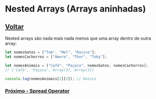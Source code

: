 # Nested Arrays (Arrays aninhadas)

## [Voltar](./Map.md)

Nested arrays são nada mais nada menos que uma array dentro de outra array:

```js
let nomesGatos = ["Tom", "Mel", "Raisco"];
let nomesCachorros = ["Amora", "Thor", "Toby"];

let nomesAnimais = ["Café", "Paçoca", nomesGatos, nomesCachorros];
// ['Café', 'Paçoca', Array(3), Array(3)]

console.log(nomesAnimais[2][2]); // Raisco
```

### [Próximo - Spread Operator](./SpreadOperator.md)
